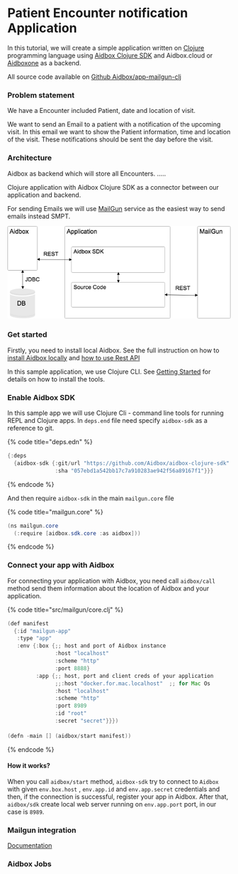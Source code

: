 # Patient Encounter notification Application

In this tutorial, we will create a simple application written on [Clojure](https://clojure.org/) programming language using [Aidbox Clojure SDK](https://github.com/Aidbox/aidbox-clojure-sdk) and Aidbox.cloud or [Aidboxone](https://www.health-samurai.io/aidbox) as a backend.

All source code available on [Github Aidbox/app-mailgun-clj](https://github.com/Aidbox/app-mailgun-clj)

### Problem statement

We have a Encounter included Patient, date and location of visit.

We want to send an Email to a patient with a notification of the upcoming visit. In this email we want to show the Patient information, time and location of the visit. These notifications should be sent the day before the visit.

### Architecture

Aidbox as backend which will store all Encounters. .....

Clojure application with Aidbox Clojure SDK as a connector between our application and backend.

For sending Emails we will use [MailGun](https://www.mailgun.com/) service as the easiest way to send emails instead SMPT.

![Architecture of Aidbox based Application](../.gitbook/assets/untitled-2.png)

### Get started

Firstly, you need to install local Aidbox. See the full instruction on how to [install Aidbox locally](../getting-started/run-aidbox-locally-with-docker/) and [how to use Rest API](https://docs.aidbox.app/api-1/api)

In this sample application, we use Clojure CLI. See [Getting Started](https://clojure.org/guides/getting\_started) for details on how to install the tools.

### Enable Aidbox SDK

In this sample app we will use Clojure Cli - command line tools for running REPL and Clojure apps. In `deps.end` file need specify `aidbox-sdk` as a reference to git.

{% code title="deps.edn" %}
```java
{:deps 
  {aidbox-sdk {:git/url "https://github.com/Aidbox/aidbox-clojure-sdk" 
               :sha "057ebd1a542bb17c7a910283ae942f56a89167f1"}}}
```
{% endcode %}

And then require `aidbox-sdk` in the main `mailgun.core` file

{% code title="mailgun.core" %}
```java
(ns mailgun.core
  (:require [aidbox.sdk.core :as aidbox]))
```
{% endcode %}

### Connect your app with Aidbox

For connecting your application with Aidbox, you need call `aidbox/call` method send them information about the location of Aidbox and your application.

{% code title="src/mailgun/core.clj" %}
```java
(def manifest
  {:id "mailgun-app"
   :type "app"
   :env {:box {;; host and port of Aidbox instance
               :host "localhost"
               :scheme "http"
               :port 8888}
         :app {;; host, port and client creds of your application
               ;;:host "docker.for.mac.localhost"  ;; for Mac Os
               :host "localhost"
               :scheme "http"
               :port 8989
               :id "root"
               :secret "secret"}}})

(defn -main [] (aidbox/start manifest))
```
{% endcode %}

#### How it works?

When you call `aidbox/start` method, `aidbox-sdk` try to connect to `Aidbox` with given `env.box.host` , `env.app.id` and `env.app.secret` credentials and then, if the connection is successful, register your app in Aidbox. After that, `aidbox/sdk` create local web server running on `env.app.port` port, in our case is `8989`.

### Mailgun integration

[Documentation](send-email-message/)

### Aidbox Jobs
